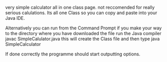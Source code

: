 very simple calculator all in one class page. not reccomended for really serious calulations. Its all one Class so you can copy and paste into your Java IDE.

Alternatively you can run from the Command Prompt if you make your way to the directory where you have downloaded the file run the Java compiler javac SimpleCalulator.java this will create the Class file and then type java SimpleCalculator

If done correctly the programme should start outputting options.
